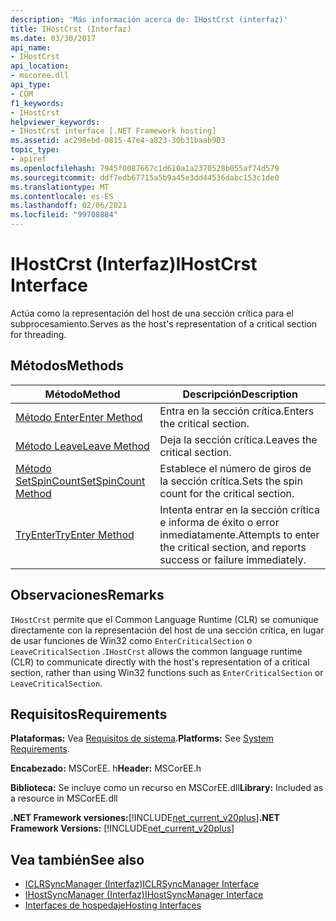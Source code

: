```yaml
---
description: 'Más información acerca de: IHostCrst (interfaz)'
title: IHostCrst (Interfaz)
ms.date: 03/30/2017
api_name:
- IHostCrst
api_location:
- mscoree.dll
api_type:
- COM
f1_keywords:
- IHostCrst
helpviewer_keywords:
- IHostCrst interface [.NET Framework hosting]
ms.assetid: ac298ebd-0815-47e4-a823-30b31baab903
topic_type:
- apiref
ms.openlocfilehash: 7945f0087667c1d610a1a2370528b055af74d579
ms.sourcegitcommit: ddf7edb67715a5b9a45e3dd44536dabc153c1de0
ms.translationtype: MT
ms.contentlocale: es-ES
ms.lasthandoff: 02/06/2021
ms.locfileid: "99708884"
---
```

# <a name="ihostcrst-interface"></a><span data-ttu-id="f0197-103">IHostCrst (Interfaz)</span><span class="sxs-lookup"><span data-stu-id="f0197-103">IHostCrst Interface</span></span>

<span data-ttu-id="f0197-104">Actúa como la representación del host de una sección crítica para el subprocesamiento.</span><span class="sxs-lookup"><span data-stu-id="f0197-104">Serves as the host's representation of a critical section for threading.</span></span>  
  
## <a name="methods"></a><span data-ttu-id="f0197-105">Métodos</span><span class="sxs-lookup"><span data-stu-id="f0197-105">Methods</span></span>  
  
|<span data-ttu-id="f0197-106">Método</span><span class="sxs-lookup"><span data-stu-id="f0197-106">Method</span></span>|<span data-ttu-id="f0197-107">Descripción</span><span class="sxs-lookup"><span data-stu-id="f0197-107">Description</span></span>|  
|------------|-----------------|  
|[<span data-ttu-id="f0197-108">Método Enter</span><span class="sxs-lookup"><span data-stu-id="f0197-108">Enter Method</span></span>](ihostcrst-enter-method.md)|<span data-ttu-id="f0197-109">Entra en la sección crítica.</span><span class="sxs-lookup"><span data-stu-id="f0197-109">Enters the critical section.</span></span>|  
|[<span data-ttu-id="f0197-110">Método Leave</span><span class="sxs-lookup"><span data-stu-id="f0197-110">Leave Method</span></span>](ihostcrst-leave-method.md)|<span data-ttu-id="f0197-111">Deja la sección crítica.</span><span class="sxs-lookup"><span data-stu-id="f0197-111">Leaves the critical section.</span></span>|  
|[<span data-ttu-id="f0197-112">Método SetSpinCount</span><span class="sxs-lookup"><span data-stu-id="f0197-112">SetSpinCount Method</span></span>](ihostcrst-setspincount-method.md)|<span data-ttu-id="f0197-113">Establece el número de giros de la sección crítica.</span><span class="sxs-lookup"><span data-stu-id="f0197-113">Sets the spin count for the critical section.</span></span>|  
|[<span data-ttu-id="f0197-114">TryEnter</span><span class="sxs-lookup"><span data-stu-id="f0197-114">TryEnter Method</span></span>](ihostcrst-tryenter-method.md)|<span data-ttu-id="f0197-115">Intenta entrar en la sección crítica e informa de éxito o error inmediatamente.</span><span class="sxs-lookup"><span data-stu-id="f0197-115">Attempts to enter the critical section, and reports success or failure immediately.</span></span>|  
  
## <a name="remarks"></a><span data-ttu-id="f0197-116">Observaciones</span><span class="sxs-lookup"><span data-stu-id="f0197-116">Remarks</span></span>  

 <span data-ttu-id="f0197-117">`IHostCrst` permite que el Common Language Runtime (CLR) se comunique directamente con la representación del host de una sección crítica, en lugar de usar funciones de Win32 como `EnterCriticalSection` o `LeaveCriticalSection` .</span><span class="sxs-lookup"><span data-stu-id="f0197-117">`IHostCrst` allows the common language runtime (CLR) to communicate directly with the host's representation of a critical section, rather than using Win32 functions such as `EnterCriticalSection` or `LeaveCriticalSection`.</span></span>  
  
## <a name="requirements"></a><span data-ttu-id="f0197-118">Requisitos</span><span class="sxs-lookup"><span data-stu-id="f0197-118">Requirements</span></span>  

 <span data-ttu-id="f0197-119">**Plataformas:** Vea [Requisitos de sistema](../../get-started/system-requirements.md).</span><span class="sxs-lookup"><span data-stu-id="f0197-119">**Platforms:** See [System Requirements](../../get-started/system-requirements.md).</span></span>  
  
 <span data-ttu-id="f0197-120">**Encabezado:** MSCorEE. h</span><span class="sxs-lookup"><span data-stu-id="f0197-120">**Header:** MSCorEE.h</span></span>  
  
 <span data-ttu-id="f0197-121">**Biblioteca:** Se incluye como un recurso en MSCorEE.dll</span><span class="sxs-lookup"><span data-stu-id="f0197-121">**Library:** Included as a resource in MSCorEE.dll</span></span>  
  
 <span data-ttu-id="f0197-122">**.NET Framework versiones:**[!INCLUDE[net_current_v20plus](../../../../includes/net-current-v20plus-md.md)]</span><span class="sxs-lookup"><span data-stu-id="f0197-122">**.NET Framework Versions:** [!INCLUDE[net_current_v20plus](../../../../includes/net-current-v20plus-md.md)]</span></span>  
  
## <a name="see-also"></a><span data-ttu-id="f0197-123">Vea también</span><span class="sxs-lookup"><span data-stu-id="f0197-123">See also</span></span>

- [<span data-ttu-id="f0197-124">ICLRSyncManager (Interfaz)</span><span class="sxs-lookup"><span data-stu-id="f0197-124">ICLRSyncManager Interface</span></span>](iclrsyncmanager-interface.md)
- [<span data-ttu-id="f0197-125">IHostSyncManager (Interfaz)</span><span class="sxs-lookup"><span data-stu-id="f0197-125">IHostSyncManager Interface</span></span>](ihostsyncmanager-interface.md)
- [<span data-ttu-id="f0197-126">Interfaces de hospedaje</span><span class="sxs-lookup"><span data-stu-id="f0197-126">Hosting Interfaces</span></span>](hosting-interfaces.md)
